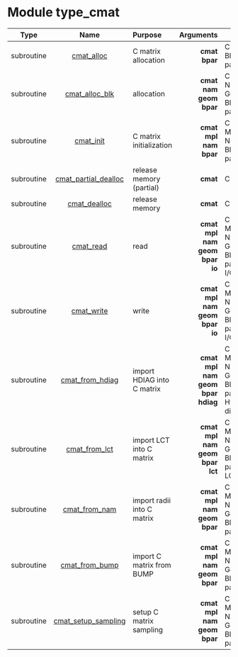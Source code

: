 # Module type_cmat

| Type | Name | Purpose | Arguments |     | Type | Intent |
| :--: | :--: | :------ | ----: | :-------- | :--: | :----: |
| subroutine | [cmat_alloc](https://github.com/JCSDA/saber/tree/develop/src/saber/bump/type_cmat.F90#L65) | C matrix allocation | **cmat**<br>**bpar** |  C matrix<br> Block parameters | class(cmat_type)<br>type(bpar_type) | inout<br>in |
| subroutine | [cmat_alloc_blk](https://github.com/JCSDA/saber/tree/develop/src/saber/bump/type_cmat.F90#L84) | allocation | **cmat**<br>**nam**<br>**geom**<br>**bpar** |  C matrix<br> Namelist<br> Geometry<br> Block parameters | class(cmat_type)<br>type(nam_type)<br>type(geom_type)<br>type(bpar_type) | inout<br>in<br>in<br>in |
| subroutine | [cmat_init](https://github.com/JCSDA/saber/tree/develop/src/saber/bump/type_cmat.F90#L114) | C matrix initialization | **cmat**<br>**mpl**<br>**nam**<br>**bpar** |  C matrix<br> MPI data<br> Namelist<br> Block parameters | class(cmat_type)<br>type(mpl_type)<br>type(nam_type)<br>type(bpar_type) | inout<br>inout<br>in<br>in |
| subroutine | [cmat_partial_dealloc](https://github.com/JCSDA/saber/tree/develop/src/saber/bump/type_cmat.F90#L135) | release memory (partial) | **cmat** |  C matrix | class(cmat_type) | inout |
| subroutine | [cmat_dealloc](https://github.com/JCSDA/saber/tree/develop/src/saber/bump/type_cmat.F90#L162) | release memory | **cmat** |  C matrix | class(cmat_type) | inout |
| subroutine | [cmat_read](https://github.com/JCSDA/saber/tree/develop/src/saber/bump/type_cmat.F90#L194) | read | **cmat**<br>**mpl**<br>**nam**<br>**geom**<br>**bpar**<br>**io** |  C matrix<br> MPI data<br> Namelist<br> Geometry<br> Block parameters<br> I/O | class(cmat_type)<br>type(mpl_type)<br>type(nam_type)<br>type(geom_type)<br>type(bpar_type)<br>type(io_type) | inout<br>inout<br>in<br>in<br>in<br>in |
| subroutine | [cmat_write](https://github.com/JCSDA/saber/tree/develop/src/saber/bump/type_cmat.F90#L271) | write | **cmat**<br>**mpl**<br>**nam**<br>**geom**<br>**bpar**<br>**io** |  C matrix<br> MPI data<br> Namelist<br> Geometry<br> Block parameters<br> I/O | class(cmat_type)<br>type(mpl_type)<br>type(nam_type)<br>type(geom_type)<br>type(bpar_type)<br>type(io_type) | in<br>inout<br>in<br>in<br>in<br>in |
| subroutine | [cmat_from_hdiag](https://github.com/JCSDA/saber/tree/develop/src/saber/bump/type_cmat.F90#L334) | import HDIAG into C matrix | **cmat**<br>**mpl**<br>**nam**<br>**geom**<br>**bpar**<br>**hdiag** |  C matrix<br> MPI data<br> Namelist<br> Geometry<br> Block parameters<br> Hybrid diagnostics | class(cmat_type)<br>type(mpl_type)<br>type(nam_type)<br>type(geom_type)<br>type(bpar_type)<br>type(hdiag_type) | inout<br>inout<br>in<br>in<br>in<br>in |
| subroutine | [cmat_from_lct](https://github.com/JCSDA/saber/tree/develop/src/saber/bump/type_cmat.F90#L526) | import LCT into C matrix | **cmat**<br>**mpl**<br>**nam**<br>**geom**<br>**bpar**<br>**lct** |  C matrix<br> MPI data<br> Namelist<br> Geometry<br> Block parameters<br> LCT | class(cmat_type)<br>type(mpl_type)<br>type(nam_type)<br>type(geom_type)<br>type(bpar_type)<br>type(lct_type) | inout<br>inout<br>in<br>in<br>in<br>in |
| subroutine | [cmat_from_nam](https://github.com/JCSDA/saber/tree/develop/src/saber/bump/type_cmat.F90#L598) | import radii into C matrix | **cmat**<br>**mpl**<br>**nam**<br>**geom**<br>**bpar** |  C matrix<br> MPI data<br> Namelist<br> Geometry<br> Block parameters | class(cmat_type)<br>type(mpl_type)<br>type(nam_type)<br>type(geom_type)<br>type(bpar_type) | inout<br>inout<br>in<br>in<br>in |
| subroutine | [cmat_from_bump](https://github.com/JCSDA/saber/tree/develop/src/saber/bump/type_cmat.F90#L659) | import C matrix from BUMP | **cmat**<br>**mpl**<br>**nam**<br>**geom**<br>**bpar** |  C matrix<br> MPI data<br> Namelist<br> Geometry<br> Block parameters | class(cmat_type)<br>type(mpl_type)<br>type(nam_type)<br>type(geom_type)<br>type(bpar_type) | inout<br>inout<br>in<br>in<br>in |
| subroutine | [cmat_setup_sampling](https://github.com/JCSDA/saber/tree/develop/src/saber/bump/type_cmat.F90#L772) | setup C matrix sampling | **cmat**<br>**mpl**<br>**nam**<br>**geom**<br>**bpar** |  C matrix<br> MPI data<br> Namelist<br> Geometry<br> Block parameters | class(cmat_type)<br>type(mpl_type)<br>type(nam_type)<br>type(geom_type)<br>type(bpar_type) | inout<br>inout<br>in<br>in<br>in |
